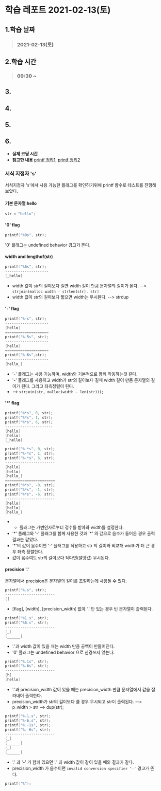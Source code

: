 # 학습 레포트 2021-02-13(토)
## 1.학습 날짜
> ### 2021-02-13(토)

## 2.학습 시간
> ### 09:30 ~ 

## 3.
## 4.
## 5.
## 6.
- **실제 코딩 시간**
- **참고한 내용** [printf 정리1](https://velog.io/@yamkim/42-Seoul-ftprintf3-type-s), [printf 정리2](https://malbongcode.tistory.com/147)

### 서식 지정자 's'
서식지정자 's'에서 사용 가능한 플래그를 확인하기위해 printf 함수로 테스트를 진행해 보았다.
#### 기본 문자열 hello
```c
str = "hello";
```
#### '0' flag
```c
printf("%0s", str);
```
'0' 플래그는 undefined behavior 경고가 뜬다.
#### width and lengthof(str)
```c
printf("%6s", str);
--------------------
[_hello]
```
- width 값이 str의 길이보다 길면 width 길이 만큼 문자열의 길이가 된다. --> `strjoin(malloc width - strlen(str), str)`
- width 값이 str의 길이보다 짧으면 width는 무시된다. --> strdup

#### '-' flag
```c
printf("%-s", str);
--------------------
[hello]
====================
printf("%-5s", str);
--------------------
[hello]
====================
printf("%-6s",str);
--------------------
[hello_]
```
- '-' 플래그는 사용 가능하며, width와 기본적으로 함께 작동하는것 같다.
- '-' 플래그를 사용하고 width가 str의 길이보다 길때 width 길이 만큼 문자열의 길이가 된다. 그리고 좌측정렬이 된다. 
- --> `strjoin(str, malloc(width - len(str)));`

#### '\*' flag
```c
printf("%*s", 0, str);
printf("%*s", 1, str);
printf("%*s", 6, str);
----------------------
[hello]
[hello]
[_hello]
```
```c
printf("%-*s", 0, str);
printf("%-*s", 1, str);
printf("%-*s", 6, str);
-----------------------
[hello]
[hello]
[hello_]
=======================
printf("%*s", -0, str);
printf("%*s", -1, str);
printf("%*s", -6, str);
-----------------------
[hello]
[hello]
[hello_]
```
- * 플래그는 가변인자로부터 정수를 받아와 width를 설정한다.
- '\*' 플래그와 '-' 플래그를 함께 사용한 것과 '\*' 의 값으로 음수가 들어온 경우 출력 결과는 같았다.
- '\*'의 값이 음수이면 '-' 플래그를 적용하고 str 의 길이와 비교해 width가 더 큰 경우 좌측 정렬한다.
- 값이 음수여도 str의 길이보다 작다면(절댓값) 무시된다.

#### precision '.'

문자열에서 precision은 문자열의 길이를 조절하는데 사용될 수 있다.

```c
printf("%.s", str);
-----------------------
[]
```
- [flag], [width], [precision_width] 없이 '.' 만 있는 경우 빈 문자열이 출력된다. 
```c
printf("%1.s", str);
printf("%6.s", str);
-----------------------
[_]
[______]
```
- '.'과 width 값이 있을 때는 width 만큼 공백이 만들어진다.
- '0' 플래그는 undefined behavior 으로 신경쓰지 않는다.
```c
printf("%.1s", str);
printf("%.6s", str);
-----------------------
[h]
[hello]
```
- '.'과 precision_width 값이 있을 때는 precision_width 만큼 문자열에서 값을 잘라내어 출력한다.
- precision_width가 str의 길이보다 클 경우 무시되고 str이 출력된다. --> p_width > str ==> dup(str);


```c
printf("%-1.s", str);
printf("%-6.s", str);
printf("%.-1s", str);
printf("%.-6s", str);
-----------------------
[_]
[______]
[_]
[______]

```
- '.' 과 '-' 가 함께 있으면 '.' 과 width 값이 같이 있을 때와 결과가 같다.
- precision_width 가 음수이면 `invalid conversion specifier '-'` 경고가 뜬다.

```c
printf("%");
```